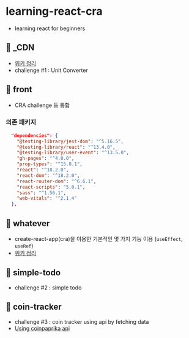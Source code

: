 # learning-react-cra
- learning react for beginners

## 📁 _CDN 
- [위키 정리](https://github.com/choihayeong/react_movie/wiki)
- challenge #1 : Unit Converter

## 📁 front
- CRA challenge 등 통합

### 의존 패키지
```json
  "dependencies": {
    "@testing-library/jest-dom": "^5.16.5",
    "@testing-library/react": "^13.4.0",
    "@testing-library/user-event": "^13.5.0",
    "gh-pages": "^4.0.0",
    "prop-types": "^15.8.1",
    "react": "^18.2.0",
    "react-dom": "^18.2.0",
    "react-router-dom": "^6.6.1",
    "react-scripts": "5.0.1",
    "sass": "^1.56.1",
    "web-vitals": "^2.1.4"
  },
```

## 📁 whatever
- create-react-app(cra)을 이용한 기본적인 몇 가지 기능 이용 (`useEffect`, `useRef`)
- [위키 정리](https://github.com/choihayeong/react_movie/wiki)

## 📁 simple-todo
- challenge #2 : simple todo

## 📁 coin-tracker
- challenge #3 : coin tracker using api by fetching data
- [Using coinpaprika api](https://api.coinpaprika.com/#tag/Tickers)

